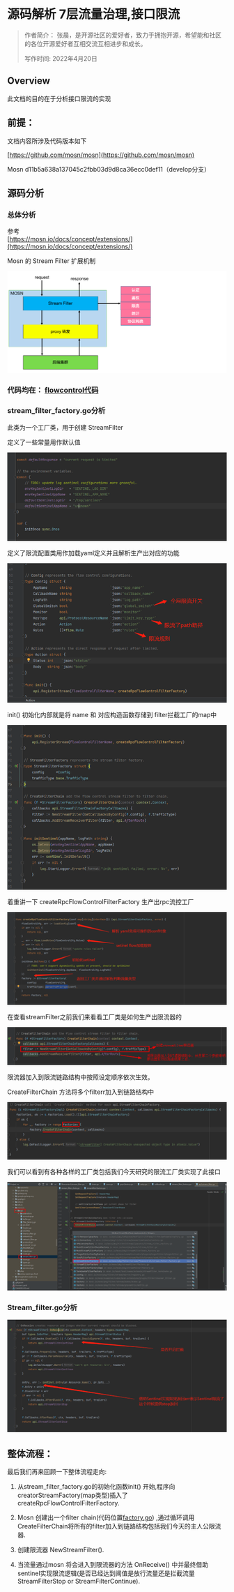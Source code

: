 # 源码解析 7层流量治理,接口限流

>作者简介：
>张晨，是开源社区的爱好者，致力于拥抱开源，希望能和社区的各位开源爱好者互相交流互相进步和成长。
> 
>写作时间: 2022年4月20日


## Overview
此文档的目的在于分析接口限流的实现

## 前提：
文档内容所涉及代码版本如下

[https://github.com/mosn/mosn](https://github.com/mosn/mosn)

Mosn   d11b5a638a137045c2fbb03d9d8ca36ecc0def11（develop分支）

## 源码分析
### 总体分析
参考 <br />[https://mosn.io/docs/concept/extensions/](https://mosn.io/docs/concept/extensions/)

Mosn 的 Stream Filter 扩展机制

![01.png](../../img/blog/flowcontrol_code_analyze_01.png)

### 代码均在： [flowcontrol代码](https://github.com/mosn/mosn/tree/master/pkg/filter/stream/flowcontrol)

### stream_filter_factory.go分析
此类为一个工厂类，用于创建 StreamFilter

定义了一些常量用作默认值

![02.png](../../img/blog/flowcontrol_code_analyze_02.png)

定义了限流配置类用作加载yaml定义并且解析生产出对应的功能

![03.png](../../img/blog/flowcontrol_code_analyze_03.png)

init() 初始化内部就是将 name 和 对应构造函数存储到 filter拦截工厂的map中

![04.png](../../img/blog/flowcontrol_code_analyze_04.png)

着重讲一下 createRpcFlowControlFilterFactory  生产出rpc流控工厂

![05.png](../../img/blog/flowcontrol_code_analyze_05.png)

在查看streamFilter之前我们来看看工厂类是如何生产出限流器的

![06.png](../../img/blog/flowcontrol_code_analyze_06.png)

限流器加入到限流链路结构中按照设定顺序依次生效。

CreateFilterChain 方法将多个filterr加入到链路结构中

![07.png](../../img/blog/flowcontrol_code_analyze_07.png)

我们可以看到有各种各样的工厂类包括我们今天研究的限流工厂类实现了此接口

![08.png](../../img/blog/flowcontrol_code_analyze_08.png)

### Stream_filter.go分析
![09.png](../../img/blog/flowcontrol_code_analyze_09.png)

## 整体流程：
最后我们再来回顾一下整体流程走向:

1. 从stream_filter_factory.go的初始化函数init() 开始,程序向creatorStreamFactory(map类型)插入了 createRpcFlowControlFilterFactory.

2. Mosn 创建出一个filter chain(代码位置[factory.go](https://github.com/mosn/mosn/tree/master/pkg/streamfilter/factory.go)) ,通过循环调用CreateFilterChain将所有的filter加入到链路结构包括我们今天的主人公限流器.

3. 创建限流器 NewStreamFilter().

4. 当流量通过mosn 将会进入到限流器的方法 OnReceive() 中并最终借助sentinel实现限流逻辑(是否已经达到阈值是放行流量还是拦截流量StreamFilterStop or StreamFilterContinue).



